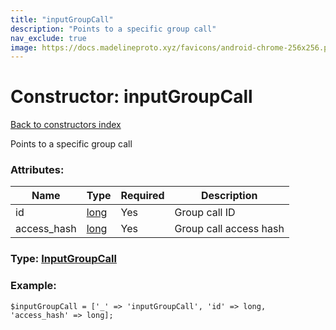 ```yaml
---
title: "inputGroupCall"
description: "Points to a specific group call"
nav_exclude: true
image: https://docs.madelineproto.xyz/favicons/android-chrome-256x256.png
---
```

# Constructor: inputGroupCall  
[Back to constructors index](/API_docs/constructors/index.html)



Points to a specific group call

### Attributes:

| Name     |    Type       | Required | Description |
|----------|---------------|----------|-------------|
|id|[long](/API_docs/types/long.html) | Yes|Group call ID|
|access\_hash|[long](/API_docs/types/long.html) | Yes|Group call access hash|



### Type: [InputGroupCall](/API_docs/types/InputGroupCall.html)


### Example:

```
$inputGroupCall = ['_' => 'inputGroupCall', 'id' => long, 'access_hash' => long];
```  
